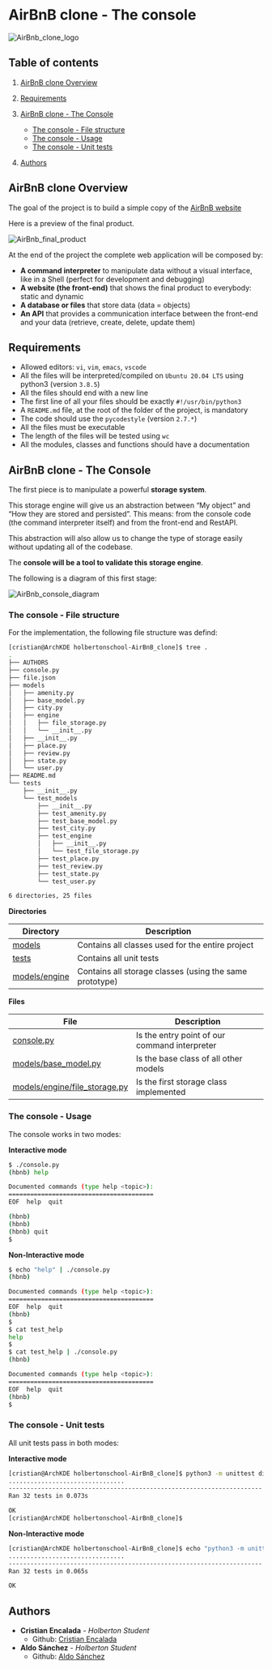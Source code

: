 # AirBnB clone - The console

<img align="center" alt="AirBnb_clone_logo" src="https://github.com/cristian-encalada/holbertonschool-AirBnB_clone/blob/assets/AirBnB_clone.png?raw=true" />

## Table of contents

1. [AirBnB clone Overview](#airbnb-clone-overview)

2. [Requirements](#requirements)

3. [AirBnB clone - The Console](#airbnb-clone---the-console)
   * [The console - File structure](#the-console---file-structure)
   * [The console - Usage](#the-console---usage)
   * [The console - Unit tests](#the-console---unit-tests)
4. [Authors](#Authors)

## AirBnB clone Overview

 The goal of the project is to build a simple copy of the [AirBnB website](https://www.airbnb.com/)

 Here is a preview of the final product.

 <img align="center" alt="AirBnb_final_product" src="https://github.com/cristian-encalada/holbertonschool-AirBnB_clone/blob/assets/AirBnB_final_product.png?raw=true" />

At the end of the project the complete web application will be composed by:

- __A command interpreter__ to manipulate data without a visual interface, like in a Shell (perfect for development and debugging)
- __A website (the front-end)__ that shows the final product to everybody: static and dynamic
- __A database or files__ that store data (data = objects)
- __An API__ that provides a communication interface between the front-end and your data (retrieve, create, delete, update them)

## Requirements

- Allowed editors: `vi`, `vim`, `emacs`, `vscode`
- All the files will be interpreted/compiled on `Ubuntu 20.04 LTS` using python3 (version `3.8.5`)
- All the files should end with a new line
- The first line of all your files should be exactly `#!/usr/bin/python3`
- A `README.md` file, at the root of the folder of the project, is mandatory
- The code should use the `pycodestyle` (version `2.7.*`)
- All the files must be executable
- The length of the files will be tested using `wc`
- All the modules, classes and functions should have a documentation 

## AirBnB clone - The Console

The first piece is to manipulate a powerful __storage system__. 

This storage engine will give us an abstraction between “My object” and “How they are stored and persisted”. This means: from the console code (the command interpreter itself) and from the front-end and RestAPI.

This abstraction will also allow us to change the type of storage easily without updating all of the codebase.

The __console will be a tool to validate this storage engine__.

The following is a diagram of this first stage:

 <img align="center" alt="AirBnb_console_diagram" src="https://github.com/cristian-encalada/holbertonschool-AirBnB_clone/blob/assets/AirBnB_console.png?raw=true" />

<br>

### The console - File structure

For the implementation, the following file structure was defind:

```sh
[cristian@ArchKDE holbertonschool-AirBnB_clone]$ tree .
.
├── AUTHORS
├── console.py
├── file.json
├── models
│   ├── amenity.py
│   ├── base_model.py
│   ├── city.py
│   ├── engine
│   │   ├── file_storage.py
│   │   └── __init__.py
│   ├── __init__.py
│   ├── place.py
│   ├── review.py
│   ├── state.py
│   └── user.py
├── README.md
└── tests
    ├── __init__.py
    └── test_models
        ├── __init__.py
        ├── test_amenity.py
        ├── test_base_model.py
        ├── test_city.py
        ├── test_engine
        │   ├── __init__.py
        │   └── test_file_storage.py
        ├── test_place.py
        ├── test_review.py
        ├── test_state.py
        └── test_user.py

6 directories, 25 files
```

__Directories__

|Directory|Description|
|--|--|
|[models](./models/)|Contains all classes used for the entire project|
|[tests](./tests/)|Contains all unit tests|
|[models/engine](./models/engine/)|Contains all storage classes (using the same prototype)|

__Files__

|File|Description|
|--|--|
|[console.py](./console.py)|Is the entry point of our command interpreter|
|[models/base_model.py](./models/base_model.py)|Is the base class of all other models|
|[models/engine/file_storage.py](./models/engine/file_storage.py)|Is the first storage class implemented|


### The console - Usage

The console works in two modes:

__Interactive mode__

```sh
$ ./console.py
(hbnb) help

Documented commands (type help <topic>):
========================================
EOF  help  quit

(hbnb) 
(hbnb) 
(hbnb) quit
$
```

__Non-Interactive mode__

```sh
$ echo "help" | ./console.py
(hbnb)

Documented commands (type help <topic>):
========================================
EOF  help  quit
(hbnb) 
$
$ cat test_help
help
$
$ cat test_help | ./console.py
(hbnb)

Documented commands (type help <topic>):
========================================
EOF  help  quit
(hbnb) 
$
```

### The console - Unit tests

All unit tests pass in both modes:

__Interactive mode__

```sh
[cristian@ArchKDE holbertonschool-AirBnB_clone]$ python3 -m unittest discover tests
................................
----------------------------------------------------------------------
Ran 32 tests in 0.073s

OK
[cristian@ArchKDE holbertonschool-AirBnB_clone]$
```

__Non-Interactive mode__

```sh
[cristian@ArchKDE holbertonschool-AirBnB_clone]$ echo "python3 -m unittest discover tests" | bash
................................
----------------------------------------------------------------------
Ran 32 tests in 0.065s

OK
```

## Authors

* __Cristian Encalada__ - *Holberton Student*
   - Github: [Cristian Encalada](https://github.com/cristian-encalada)
* __Aldo Sánchez__ - *Holberton Student*
   - Github: [Aldo Sánchez](https://github.com/Aldo2303)